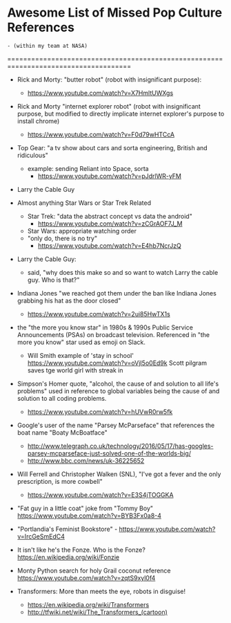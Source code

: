 # Awesome List of Missed Pop Culture References 
	- (within my team at NASA)


=====================================================================================

- Rick and Morty: "butter robot" (robot with insignificant purpose): 
	- https://www.youtube.com/watch?v=X7HmltUWXgs
	
- Rick and Morty "internet explorer robot" (robot with insignificant purpose, but modified to directly implicate internet explorer's purpose to install chrome) 
	- https://www.youtube.com/watch?v=F0d79wHTCcA
	
- Top Gear: "a tv show about cars and sorta engineering, British and ridiculous" 
	- example: sending Reliant into Space, sorta
		- https://www.youtube.com/watch?v=pJdrlWR-yFM
		
- Larry the Cable Guy

- Almost anything Star Wars or Star Trek Related
	- Star Trek: "data the abstract concept vs data the android" 
		- https://www.youtube.com/watch?v=zCGrAOF7J_M
	- Star Wars: appropriate watching order
	- "only do, there is no try"
		- https://www.youtube.com/watch?v=E4hb7NcrJzQ

- Larry the Cable Guy: 
	- said, "why does this make so and so want to watch Larry the cable guy. Who is that?"
	
- Indiana Jones "we reached got them under the ban like Indiana Jones grabbing his hat as the door closed"
	- https://www.youtube.com/watch?v=2ui85HwTX1s

- the "the more you know star" in 1980s & 1990s Public Service Announcements (PSAs) on broadcast television. Referenced in "the more you know" star used as emoji on Slack. 
	- Will Smith example of 'stay in school' https://www.youtube.com/watch?v=oVjI5o0Ed9k
Scott pilgram saves tge world girl with streak in 

- Simpson's Homer quote, "alcohol, the cause of and solution to all life's problems" used in reference to global variables being the cause of and solution to all coding problems. 
	- https://www.youtube.com/watch?v=hUVwR0rw5fk

- Google's user of the name "Parsey McParseface" that references the boat name "Boaty McBoatface" 
	- http://www.telegraph.co.uk/technology/2016/05/17/has-googles-parsey-mcparseface-just-solved-one-of-the-worlds-big/
	- http://www.bbc.com/news/uk-36225652
	
- Will Ferrell and Christopher Walken (SNL), "I've got a fever and the only prescription, is more cowbell"
	- https://www.youtube.com/watch?v=E3S4jTOGGKA

- "Fat guy in a little coat" joke from "Tommy Boy" https://www.youtube.com/watch?v=BYB3Fx0a8-4

- "Portlandia's Feminist Bookstore" - https://www.youtube.com/watch?v=IrcGeSmEdC4

- It isn't like he's the Fonze. Who is the Fonze? https://en.wikipedia.org/wiki/Fonzie

- Monty Python search for holy Grail coconut reference https://www.youtube.com/watch?v=zqtS9xyl0f4

- Transformers: More than meets the eye, robots in disguise!
	- https://en.wikipedia.org/wiki/Transformers
	- http://tfwiki.net/wiki/The_Transformers_(cartoon)
